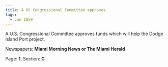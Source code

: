 ```yaml
---  
title: A US Congressional Committee approves  
tags:  
  - Jun 1959  
---  
```

  
A U.S. Congressional Committee approves funds which will help the Dodge Island Port project.  
  
Newspapers: **Miami Morning News or The Miami Herald**  
  
Page: **1**, Section: **C** 
